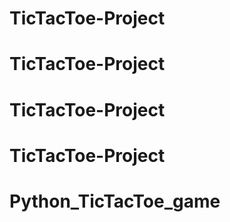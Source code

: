 # TicTacToe-Project
# TicTacToe-Project
# TicTacToe-Project
# TicTacToe-Project
# Python_TicTacToe_game
